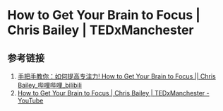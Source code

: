 # How to Get Your Brain to Focus | Chris Bailey | TEDxManchester




## 参考链接

1. [手把手教你：如何提高专注力! How to Get Your Brain to Focus || Chris Bailey\_哔哩哔哩\_bilibili](https://www.bilibili.com/video/BV1GF411u7tM/?vd_source=31f9517734e43a6c180d5d1d56a5e162)
2. [How to Get Your Brain to Focus | Chris Bailey | TEDxManchester - YouTube](https://www.youtube.com/watch?v=Hu4Yvq-g7_Y&pp=ygUeaG93IHRvIGdldCB5b3VyIGJyYWluIHRvIGZvY3Vz)